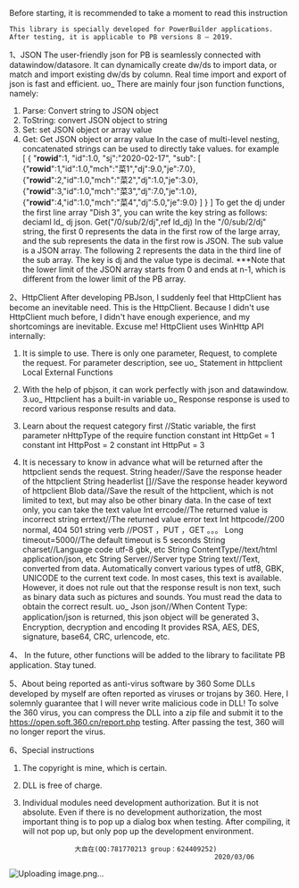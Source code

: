 Before starting, it is recommended to take a moment to read this instruction

    This library is specially developed for PowerBuilder applications. After testing, it is applicable to PB versions 8 – 2019.
1、JSON
    The user-friendly json for PB is seamlessly connected with datawindow/datasore. It can dynamically create dw/ds to import data, or match and import existing dw/ds by column.
Real time import and export of json is fast and efficient.
uo_ There are mainly four json function functions, namely:
1. Parse: Convert string to JSON object
2. ToString: convert JSON object to string
3. Set: set JSON object or array value
4. Get: Get JSON object or array value
In the case of multi-level nesting, concatenated strings can be used to directly take values. for example    
[
    {
    "__rowid__":1,
    "id":1.0,
    "sj":"2020-02-17",
    "sub":
        [
        {"__rowid__":1,"id":1.0,"mch":"菜1","dj":9.0,"je":7.0},
        {"__rowid__":2,"id":1.0,"mch":"菜2","dj":1.0,"je":3.0},
        {"__rowid__":3,"id":1.0,"mch":"菜3","dj":7.0,"je":1.0},
        {"__rowid__":4,"id":1.0,"mch":"菜4","dj":5.0,"je":9.0}
        ]
    }
    ]
To get the dj under the first line array "Dish 3", you can write the key string as follows:
deciaml ld_ dj
json. Get("/0/sub/2/dj",ref ld_dj)
In the "/0/sub/2/dj" string, the first 0 represents the data in the first row of the large array, and the sub represents the data in the first row is JSON. The sub value is a JSON array. The following 2 represents the data in the third line of the sub array. The key is dj and the value type is decimal.
***Note that the lower limit of the JSON array starts from 0 and ends at n-1, which is different from the lower limit of the PB array.

2、HttpClient
After developing PBJson, I suddenly feel that HttpClient has become an inevitable need. This is the HttpClient. Because I didn't use HttpClient much before, I didn't have enough experience, and my shortcomings are inevitable. Excuse me!
HttpClient uses WinHttp API internally:
1. It is simple to use. There is only one parameter, Request, to complete the request. For parameter description, see uo_ Statement in httpclient Local External Functions
2. With the help of pbjson, it can work perfectly with json and datawindow.
3.uo_ Httpclient has a built-in variable uo_ Response response is used to record various response results and data.
4. Learn about the request category first
//Static variable, the first parameter nHttpType of the require function
constant int HttpGet      = 1
    constant int HttpPost     = 2
    constant int HttpPut      = 3

5. It is necessary to know in advance what will be returned after the httpclient sends the request.
String header//Save the response header of the httpclient
String headerlist []//Save the response header keyword of httpclient
Blob data//Save the result of the httpclient, which is not limited to text, but may also be other binary data. In the case of text only, you can take the text value
Int errcode//The returned value is incorrect
string errtext//The returned value error text
Int httpcode//200 normal, 404 501
string verb //POST ，PUT ，GET 。。。
Long timeout=5000//The default timeout is 5 seconds
String charset//Language code utf-8 gbk, etc
String ContentType//text/html application/json, etc
String Server//Server type
String text//Text, converted from data. Automatically convert various types of utf8, GBK, UNICODE to the current text code. In most cases, this text is available. However, it does not rule out that the response result is non text, such as binary data such as pictures and sounds. You must read the data to obtain the correct result.
uo_ Json json//When Content Type: application/json is returned, this json object will be generated
    3、Encryption, decryption and encoding
It provides RSA, AES, DES, signature, base64, CRC, urlencode, etc.

4、 In the future, other functions will be added to the library to facilitate PB application. Stay tuned.

5、About being reported as anti-virus software by 360
Some DLLs developed by myself are often reported as viruses or trojans by 360. Here, I solemnly guarantee that I will never write malicious code in DLL! To solve the 360 virus, you can compress the DLL into a zip file and submit it to the https://open.soft.360.cn/report.php testing. After passing the test, 360 will no longer report the virus.

6、Special instructions
1) The copyright is mine, which is certain.
2) DLL is free of charge.
3) Individual modules need development authorization. But it is not absolute. Even if there is no development authorization, the most important thing is to pop up a dialog box when testing. After compiling, it will not pop up, but only pop up the development environment.

                    大自在(QQ:781770213 group：624409252) 
                                                       2020/03/06


![Uploading image.png…]()
